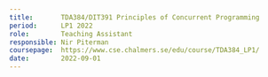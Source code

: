 ```yaml
---
title:       TDA384/DIT391 Principles of Concurrent Programming
period:      LP1 2022
role:        Teaching Assistant
responsible: Nir Piterman
coursepage:  https://www.cse.chalmers.se/edu/course/TDA384_LP1/
date:        2022-09-01
---
```

